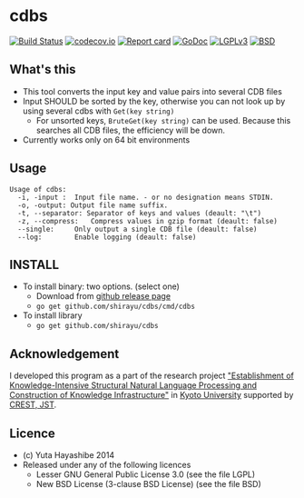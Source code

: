 
# cdbs

[![Build Status](https://travis-ci.org/shirayu/cdbs.svg?branch=master)](https://travis-ci.org/shirayu/cdbs)
[![codecov.io](https://codecov.io/github/shirayu/cdbs/coverage.svg?branch=master)](https://codecov.io/github/shirayu/cdbs?branch=master)
[![Report card](http://goreportcard.com/badge/shirayu/cdbs)](http://goreportcard.com/report/shirayu/cdbs)
[![GoDoc](https://godoc.org/github.com/shirayu/cdbs?status.svg)](https://godoc.org/github.com/shirayu/cdbs)
[![LGPLv3](https://img.shields.io/badge/license-LGPLv3-blue.svg)](LGPLv3)
[![BSD](https://img.shields.io/badge/license-BSD-blue.svg)](BSD)


## What's this

- This tool converts the input key and value pairs into several CDB files
- Input SHOULD be sorted by the key, otherwise you can not look up by using several cdbs with ``Get(key string)``
    - For unsorted keys, ``BruteGet(key string)`` can be used. Because this searches all CDB files, the efficiency will be down.
- Currently works only on 64 bit environments

## Usage
```
Usage of cdbs:
  -i, -input :  Input file name. - or no designation means STDIN.
  -o, -output: Output file name suffix.
  -t, --separator: Separator of keys and values (deault: "\t")
  -z, --compress:   Compress values in gzip format (deault: false)
  --single:     Only output a single CDB file (deault: false)
  --log:        Enable logging (deault: false)
```

## INSTALL

- To install binary: two options. (select one)
    - Download from [github release page](https://github.com/shirayu/cdbs/releases)
    - ``go get github.com/shirayu/cdbs/cmd/cdbs``
- To install library
    - ``go get github.com/shirayu/cdbs``

## Acknowledgement

I developed this program as a part of the research project 
["Establishment of Knowledge-Intensive Structural Natural Language Processing and Construction of Knowledge Infrastructure"](http://nlp.ist.i.kyoto-u.ac.jp/CREST/?en)
in [Kyoto University](http://www.kyoto-u.ac.jp/en)
supported by [CREST, JST](http://www.jst.go.jp/kisoken/crest/en/).


## Licence

- (c) Yuta Hayashibe 2014
- Released under any of the following licences
    - Lesser GNU General Public License 3.0 (see the file LGPL)
    - New BSD License (3-clause BSD License) (see the file BSD)

